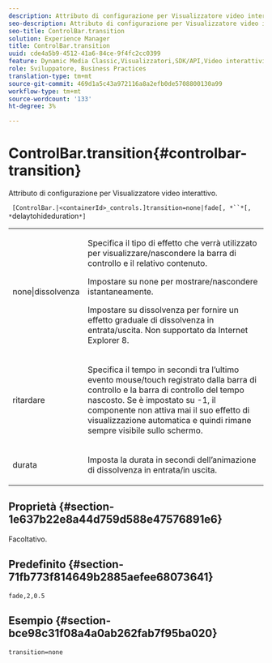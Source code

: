 ```yaml
---
description: Attributo di configurazione per Visualizzatore video interattivo.
seo-description: Attributo di configurazione per Visualizzatore video interattivo.
seo-title: ControlBar.transition
solution: Experience Manager
title: ControlBar.transition
uuid: cde4a5b9-4512-41a6-84ce-9f4fc2cc0399
feature: Dynamic Media Classic,Visualizzatori,SDK/API,Video interattivi
role: Sviluppatore, Business Practices
translation-type: tm+mt
source-git-commit: 469d1a5c43a972116a8a2efb0de5708800130a99
workflow-type: tm+mt
source-wordcount: '133'
ht-degree: 3%

---
```



# ControlBar.transition{#controlbar-transition}

Attributo di configurazione per Visualizzatore video interattivo.

` [ControlBar.|<containerId>_controls.]transition=none|fade[, *``*[, *`delaytohideduration`*]`

<table id="table_441553CD34C94A58A9D7CBF772DEDDB6"> 
 <tbody> 
  <tr> 
   <td colname="col1"> <p> <span class="codeph"> none|dissolvenza</span> </p> </td> 
   <td colname="col2"> <p> Specifica il tipo di effetto che verrà utilizzato per visualizzare/nascondere la barra di controllo e il relativo contenuto. </p> <p>Impostare su <span class="codeph"> none</span> per mostrare/nascondere istantaneamente. </p> <p>Impostare su <span class="codeph"> dissolvenza</span> per fornire un effetto graduale di dissolvenza in entrata/uscita. Non supportato da Internet Explorer 8. </p> </td> 
  </tr> 
  <tr> 
   <td colname="col1"> <p><span class="codeph"><span class="varname"> ritardare</span></span> </p> </td> 
   <td colname="col2"> <p> Specifica il tempo in secondi tra l’ultimo evento mouse/touch registrato dalla barra di controllo e la barra di controllo del tempo nascosto. Se è impostato su <span class="codeph"> -1</span>, il componente non attiva mai il suo effetto di visualizzazione automatica e quindi rimane sempre visibile sullo schermo. </p> </td> 
  </tr> 
  <tr> 
   <td colname="col1"> <p><span class="codeph"><span class="varname"> durata</span></span> </p> </td> 
   <td colname="col2"> <p> Imposta la durata in secondi dell’animazione di dissolvenza in entrata/in uscita. </p> </td> 
  </tr> 
 </tbody> 
</table>

## Proprietà {#section-1e637b22e8a44d759d588e47576891e6}

Facoltativo.

## Predefinito {#section-71fb773f814649b2885aefee68073641}

`fade,2,0.5`

## Esempio {#section-bce98c31f08a4a0ab262fab7f95ba020}

```
transition=none
```

